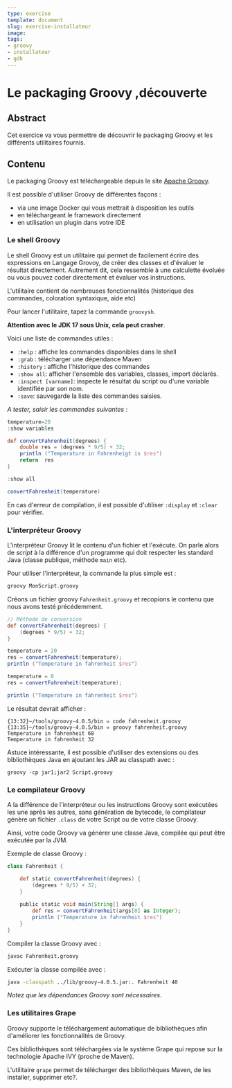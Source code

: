 ```yaml
---
type: exercise
template: document
slug: exercise-installateur
image:
tags:
- groovy
- installateur
- gdk
---
```


Le packaging Groovy ,découverte
====================================

## Abstract

Cet exercice va vous permettre de découvrir le packaging Groovy et les différents utilitaires fournis.

## Contenu

Le packaging Groovy est téléchargeable depuis le site [Apache Groovy](https://groovy.apache.org/download.html).

Il est possible d'utiliser Groovy de différentes façons :

- via une image Docker qui vous mettrait à disposition les outils
- en téléchargeant le framework directement
- en utilisation un plugin dans votre IDE

### Le shell Groovy

Le shell Groovy est un utilitaire qui permet de facilement écrire des expressions en Langage Grovoy, de créer des classes et d'évaluer le résultat directement.
Autrement dit, cela ressemble à une calculette évoluée ou vous pouvez coder directement et évaluer vos instructions.

L'utilitaire contient de nombreuses fonctionnalités (historique des commandes, coloration syntaxique, aide etc)

Pour lancer l'utilitaire, tapez la commande `groovysh`.

**Attention avec le JDK 17 sous Unix, cela peut crasher**.

Voici une liste de commandes utiles :

- `:help` : affiche les commandes disponibles dans le shell
- `:grab` : télécharger une dépendance Maven
- `:history` : affiche l'historique des commandes
- `:show all`: afficher l'ensemble des variables, classes, import déclarés.
- `:inspect [varname]`: inspecte le résultat du script ou d'une variable identifiée par son nom.
- `:save`: sauvegarde la liste des commandes saisies.

*A tester, saisir les commandes suivantes* :

```groovy
temperature=20
:show variables

def convertFahrenheit(degrees) {
    double res = (degrees * 9/5) + 32;
    println ("Temperature in Fahrenheigt is $res") 
    return  res
}

:show all

convertFahrenheit(temperature)
```

En cas d'erreur de compilation, il est possible d'utiliser `:display` et `:clear` pour vérifier.

### L'interpréteur Groovy

L'interpréteur Groovy lit le contenu d'un fichier et l'exécute. On parle alors de *script* à la différence d'un programme qui doit respecter les standard Java (classe publique, méthode `main` etc).

Pour utiliser l'interpréteur, la commande la plus simple est :

```groovy
groovy MonScript.groovy
```

Créons un fichier groovy `Fahrenheit.groovy` et recopions le contenu que nous avons testé précédemment.

```groovy
// Méthode de conversion
def convertFahrenheit(degrees) {
    (degrees * 9/5) + 32; 
}

temperature = 20
res = convertFahrenheit(temperature);
println ("Temperature in fahrenheit $res")

temperature = 0
res = convertFahrenheit(temperature);

println ("Temperature in fahrenheit $res")
```

Le résultat devrait afficher :

```
{13:32}~/tools/groovy-4.0.5/bin ➭ code fahrenheit.groovy
{13:35}~/tools/groovy-4.0.5/bin ➭ groovy fahrenheit.groovy 
Temperature in fahrenheit 68
Temperature in fahrenheit 32
```

Astuce intéressante, il est possible d'utiliser des extensions ou des bibliothèques Java en ajoutant les JAR au classpath avec :

```
groovy -cp jar1;jar2 Script.groovy
```

### Le compilateur Groovy

A la différence de l'interpréteur ou les instructions Groovy sont exécutées les une après les autres, sans génération de bytecode, le compilateur génère un fichier `.class` de votre Script ou de votre classe Groovy.

Ainsi, votre code Groovy va générer une classe Java, compilée qui peut être exécutée par la JVM.

Exemple de classe Groovy :

```groovy
class Fahrenheit {

    def static convertFahrenheit(degrees) {
        (degrees * 9/5) + 32;
    }
    
    public static void main(String[] args) {
        def res = convertFahrenheit(args[0] as Integer);
        println ("Temperature in fahrenheit $res")
    }
}
```

Compiler la classe Groovy avec :

```bash
javac Fahrenheit.groovy
```

Exécuter la classe compilée avec :

```bash
java -classpath ../lib/groovy-4.0.5.jar:. Fahrenheit 40
```

*Notez que les dépendances Groovy sont nécessaires*.

### Les utilitaires Grape

Groovy supporte le téléchargement automatique de bibliothèques afin d'améliorer les fonctionnalités de Groovy.

Ces bibliothèques sont téléchargées via le système Grape qui repose sur la technologie Apache IVY (proche de Maven).

L'utilitaire `grape` permet de télécharger des bibliothèques Maven, de les installer, supprimer etc?.


